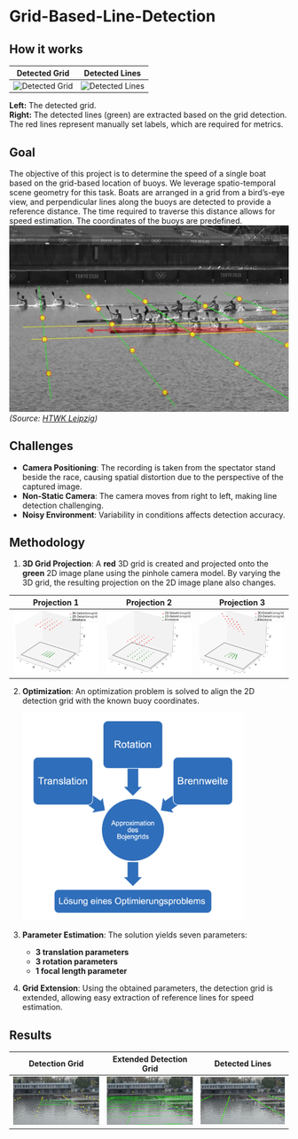 # Grid-Based-Line-Detection
## How it works
| Detected Grid                   | Detected Lines                        | 
|---------------------------------|---------------------------------------|
| ![Detected Grid](imgs/grid.gif) | ![Detected Lines](imgs/final_lines.gif) | 

**Left:** The detected grid.  
**Right:** The detected lines (green) are extracted based on the grid detection. The red lines represent manually set labels, which are required for metrics.

## Goal
The objective of this project is to determine the speed of a single boat based on the grid-based location of buoys. We leverage spatio-temporal scene geometry for this task. Boats are arranged in a grid from a bird’s-eye view, and perpendicular lines along the buoys are detected to provide a reference distance. The time required to traverse this distance allows for speed estimation. The coordinates of the buoys are predefined.
![(Foto: HTWK Leipzig](imgs/Schaubild.png)
*(Source: [HTWK Leipzig](https://ing-ebit.htwk-leipzig.de/forschung/canoe-raice))*  

## Challenges
- **Camera Positioning**: The recording is taken from the spectator stand beside the race, causing spatial distortion due to the perspective of the captured image.
- **Non-Static Camera**: The camera moves from right to left, making line detection challenging.
- **Noisy Environment**: Variability in conditions affects detection accuracy.

## Methodology
1. **3D Grid Projection**: A **red** 3D grid is created and projected onto the **green** 2D image plane using the pinhole camera model. By varying the 3D grid, the resulting projection on the 2D image plane also changes.

| Projection 1                         | Projection 2                         | Projection 3                         |
|--------------------------------------|--------------------------------------|--------------------------------------|
| ![Projection1](imgs/projection1.png) | ![Projection2](imgs/projection2.png) | ![Projection3](imgs/projection3.png) |

2. **Optimization**: An optimization problem is solved to align the 2D detection grid with the known buoy coordinates.

   <img src="imgs/concept.png" alt="Foto: HTWK Leipzig" width="400">

3. **Parameter Estimation**: The solution yields seven parameters:
   - **3 translation parameters**
   - **3 rotation parameters**
   - **1 focal length parameter**
4. **Grid Extension**: Using the obtained parameters, the detection grid is extended, allowing easy extraction of reference lines for speed estimation.

## Results
| Detection Grid                       | Extended Detection Grid               | Detected Lines                        |
|--------------------------------------|---------------------------------------|---------------------------------------|
| ![Detection Grid](imgs/grid.png) | ![Extended Detection Grid](imgs/gridExtension.png) | ![Detected Lines](imgs/detectedLines.png) |


